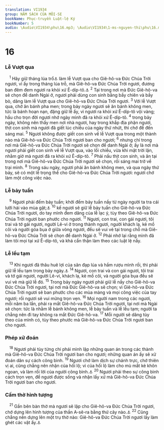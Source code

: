 ```yaml
---
translation: VI1934
group: NĂM SÁCH CỦA MÔI-SE
bookName: Phục-truyền Luật-lệ Ký 
bookNumber: 5
audio: \Audio\VI1934\phu\16.mp3; \Audio\VI1934\1-ms-nguyen-thi\phu\16.mp3
---
```


<div class="title"><h1>16</h1><h3>Lễ Vượt qua</h3></div>
<span class="verse phu_16_1"> <sup>1</sup> Hãy giữ tháng lúa trổ<a data-toggle="tooltip" data-placement="bottom" title="Nguyên bổn rằng: tháng A-bíp">⚓</a> làm lễ Vượt qua cho Giê-hô-va Đức Chúa Trời ngươi, vì ấy trong tháng lúa trỗ, mà Giê-hô-va Đức Chúa Trời ngươi, đương ban đêm đem ngươi ra khỏi xứ Ê-díp-tô.<a data-toggle="tooltip" data-placement="bottom" title="Xu 12:1-20; Le 23:5-8; Dan 28:16-25">⚓</a></span>
<span class="verse phu_16_2"><sup>2</sup> Tại trong nơi mà Đức Giê-hô-va sẽ chọn để danh Ngài ở, ngươi phải dùng con sinh bằng bầy chiên và bầy bò, dâng làm lễ Vượt qua cho Giê-hô-va Đức Chúa Trời ngươi. </span>
<span class="verse phu_16_3"><sup>3</sup> Với lễ Vượt qua, chớ ăn bánh pha men; trong bảy ngày ngươi sẽ ăn bánh không men, tức là bánh hoạn nạn, đặng giữ lễ ấy, vì ngươi ra khỏi xứ Ê-díp-tô vội vàng; hầu cho trọn đời ngươi nhớ ngày mình đã ra khỏi xứ Ê-díp-tô. </span>
<span class="verse phu_16_4"><sup>4</sup> trong bảy ngày, không nên thấy men nơi nhà ngươi, hay trong khắp địa phận ngươi, thịt con sinh mà ngươi đã giết lúc chiều của ngày thứ nhứt, thì chớ để đến sáng mai. </span>
<span class="verse phu_16_5"><sup>5</sup> Ngươi không được giết con sinh về lễ Vượt qua trong một thành nào mà Giê-hô-va Đức Chúa Trời ngươi ban cho ngươi; </span>
<span class="verse phu_16_6"><sup>6</sup> nhưng chỉ trong nơi mà Giê-hô-va Đức Chúa Trời ngươi sẽ chọn để danh Ngài ở; ấy là nơi mà ngươi phải giết con sinh về lễ Vượt qua, vào lối chiều, vừa khi mặt trời lặn, nhằm giờ mà ngươi đã ra khỏi xứ Ê-díp-tô. </span>
<span class="verse phu_16_7"><sup>7</sup> Phải nấu thịt con sinh, và ăn tại trong nơi mà Giê-hô-va Đức Chúa Trời ngươi sẽ chọn, rồi sáng mai trở về trại mình. </span>
<span class="verse phu_16_8"><sup>8</sup> Trong sáu ngày, ngươi phải ăn bánh không men, và qua ngày thứ bảy, sẽ có một lễ trọng thể cho Giê-hô-va Đức Chúa Trời ngươi: ngươi chớ làm một công việc nào. <br/></span>
<div class="title"><h3>Lễ bảy tuần</h3></div>
<span class="verse phu_16_9"> <sup>9</sup> Ngươi phải đếm bảy tuần; khởi đếm bảy tuần nầy từ ngày người ta tra cái lưỡi hái vào mùa gặt;<a data-toggle="tooltip" data-placement="bottom" title="Le 23:15-21; Dan 28:26-31">⚓</a></span>
<span class="verse phu_16_10"><sup>10</sup> kế ngươi sẽ giữ lễ bảy tuần cho Giê-hô-va Đức Chúa Trời ngươi, do tay mình đem dâng của lễ lạc ý, tùy theo Giê-hô-va Đức Chúa Trời ngươi ban phước cho ngươi. </span>
<span class="verse phu_16_11"><sup>11</sup> Ngươi, con trai, con gái ngươi, tôi trai và tớ gái ngươi, người Lê-vi ở trong thành ngươi, người khách lạ, kẻ mồ côi và người góa bụa ở giữa vòng ngươi, đều sẽ vui vẻ tại trong chỗ mà Giê-hô-va Đức Chúa Trời sẽ chọn để danh Ngài ở. </span>
<span class="verse phu_16_12"><sup>12</sup> Phải nhớ lại rằng mình đã làm tôi mọi tại xứ Ê-díp-tô, và khá cẩn thận làm theo các luật lệ nầy. <br/></span>
<div class="title"><h3>Lễ lều tạm</h3></div>
<span class="verse phu_16_13"> <sup>13</sup> Khi ngươi đã thâu huê lợi của sân đạp lúa và hầm rượu mình rồi, thì phải giữ lễ lều tạm trong bảy ngày.<a data-toggle="tooltip" data-placement="bottom" title="Le 23:33-36,39-43; Dan 29:12-38">⚓</a></span>
<span class="verse phu_16_14"><sup>14</sup> Ngươi, con trai và con gái ngươi, tôi trai và tớ gái ngươi, người Lê-vi, khách lạ, kẻ mồ côi, và người góa bụa đều sẽ vui vẻ mà giữ lễ đó. </span>
<span class="verse phu_16_15"><sup>15</sup> Trong bảy ngày ngươi phải giữ lễ nầy cho Giê-hô-va Đức Chúa Trời ngươi, tại nơi mà Đức Giê-hô-va sẽ chọn; vì Giê-hô-va Đức Chúa Trời ngươi sẽ ban phước cho các mùa màng và mọi công việc của tay ngươi; rồi ngươi sẽ vui mừng trọn vẹn. </span>
<span class="verse phu_16_16"><sup>16</sup> Mọi người nam trong các ngươi, mỗi năm ba lần, phải ra mắt Giê-hô-va Đức Chúa Trời ngươi, tại nơi mà Ngài sẽ chọn: tức là nhằm lễ bánh không men, lễ bảy tuần và lễ lều tạm; người ta chẳng nên đi tay không ra mắt Đức Giê-hô-va. </span>
<span class="verse phu_16_17"><sup>17</sup> Mỗi người sẽ dâng tùy theo của mình có, tùy theo phước mà Giê-hô-va Đức Chúa Trời ngươi ban cho ngươi. <br/></span>
<div class="title"><h3>Phép xử đoán</h3></div>
<span class="verse phu_16_18"> <sup>18</sup> Ngươi phải tùy từng chi phái mình lập những quan án trong các thành mà Giê-hô-va Đức Chúa Trời ngươi ban cho ngươi; những quan án ấy sẽ xử đoán dân sự cách công bình. </span>
<span class="verse phu_16_19"><sup>19</sup> Ngươi chớ làm dịch sự chánh trực, chớ thiên vị ai, cũng chẳng nên nhận của hối lộ; vì của hối lộ làm cho mù mắt kẻ khôn ngoan, và làm rối lời của người công bình.<a data-toggle="tooltip" data-placement="bottom" title="Xu 23:6-8; Le 19:15">⚓</a></span>
<span class="verse phu_16_20"><sup>20</sup> Ngươi phải theo sự công bình cách trọn vẹn, để ngươi được sống và nhận lấy xứ mà Giê-hô-va Đức Chúa Trời ngươi ban cho ngươi. <br/></span>
<div class="title"><h3>Cấm thờ hình tượng</h3></div>
<span class="verse phu_16_21"> <sup>21</sup> Gần bên bàn thờ mà ngươi sẽ lập cho Giê-hô-va Đức Chúa Trời ngươi, chớ dựng lên hình tượng của thần A-sê-ra bằng thứ cây nào.<a data-toggle="tooltip" data-placement="bottom" title="Xu 34:13">⚓</a></span>
<span class="verse phu_16_22"><sup>22</sup> Cũng chẳng nên dựng lên một trụ thờ nào: Giê-hô-va Đức Chúa Trời ngươi lấy làm ghét các vật ấy.<a data-toggle="tooltip" data-placement="bottom" title="Le 26:1">⚓</a><br/></span>
